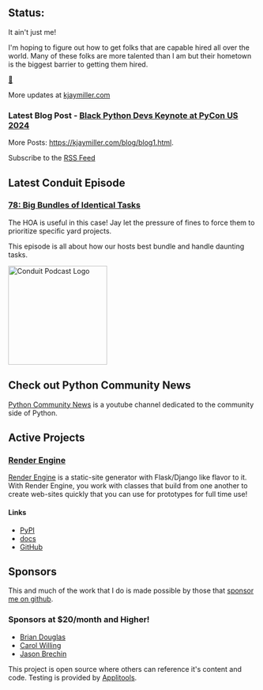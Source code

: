 ## Status:
<p>It ain't just me!</p>

<p>I'm hoping to figure out how to get folks that are capable hired all over the world. Many of these folks are more talented than I am but their hometown is the biggest barrier to getting them hired.</p>



<p><a href="https://www.youtube.com/clip/UgkxDbDzJIoWmOR1kw072kjI8Vq7gXnbP1nM">🔗</a></p>

More updates at [kjaymiller.com](https://kjaymiller.com/microblog/microblog)

### Latest Blog Post - [Black Python Devs Keynote at PyCon US 2024](https://kjaymiller.com/blog/black-python-devs-keynote-at-pycon-us-2024.html)

More Posts: <https://kjaymiller.com/blog/blog1.html>.

Subscribe to the [RSS Feed](https://kjaymiller.com/allposts.rss)


## Latest Conduit Episode
### [78: Big Bundles of Identical Tasks](http://relay.fm/conduit/78)
The HOA is useful in this case! Jay let the pressure of fines to force them to prioritize specific yard projects.  

This episode is all about how our hosts best bundle and handle daunting tasks.

<img src="https://kjaymiller.s3-us-west-2.amazonaws.com/images/conduit_artwork.png" height="200" width="200" alt="Conduit Podcast Logo"/>

## Check out Python Community News
[Python Community News](https://youtube.com/@pycommunitynews) is a youtube channel dedicated to the community side of Python.

## Active Projects

### [Render Engine]
[Render Engine] is a static-site generator with Flask/Django like flavor to it.
With Render Engine, you work with classes that build from one another to create
web-sites quickly that you can use for prototypes for full time use!

#### Links
- [PyPI](https://pypi.org/project/render-engine)
- [docs](https://render-engine.readthedocs.io)
- [GitHub](https://github.com/kjaymiller/render_engine)

## Sponsors
This and much of the work that I do is made possible by those that [sponsor me
on github](https://github.com/sponsors/kjaymiller).

### Sponsors at $20/month and Higher!
- [Brian Douglas](https://github.com/bdougie)
- [Carol Willing](https://github.com/willingc)
- [Jason Brechin](https://github.com/brechin)


This project is open source where others can reference it's content and code. Testing is provided by [Applitools](https://www.applitools.com/).


[Render Engine]: https://render-engine.readthedocs.io